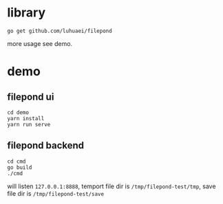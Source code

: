 # library
```
go get github.com/luhuaei/filepond
```
more usage see demo.

# demo
## filepond ui
```
cd demo
yarn install
yarn run serve
```

## filepond backend
```
cd cmd
go build
./cmd
```
will listen `127.0.0.1:8888`, temport file dir is `/tmp/filepond-test/tmp`, save file dir is `/tmp/filepond-test/save`
